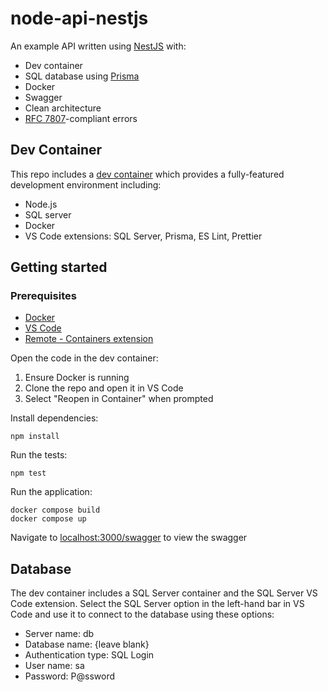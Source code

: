 # node-api-nestjs

An example API written using [NestJS](https://nestjs.com/) with:

- Dev container
- SQL database using [Prisma](https://www.prisma.io/)
- Docker
- Swagger
- Clean architecture
- [RFC 7807](https://datatracker.ietf.org/doc/html/rfc7807)-compliant errors

## Dev Container

This repo includes a [dev container](https://containers.dev/) which provides a fully-featured development environment including:

- Node.js
- SQL server
- Docker
- VS Code extensions: SQL Server, Prisma, ES Lint, Prettier

## Getting started

### Prerequisites

- [Docker](https://www.docker.com/products/docker-desktop/)
- [VS Code](https://code.visualstudio.com/)
- [Remote - Containers extension](https://marketplace.visualstudio.com/items?itemName=ms-vscode-remote.remote-containers)

Open the code in the dev container:

1. Ensure Docker is running
2. Clone the repo and open it in VS Code
3. Select "Reopen in Container" when prompted

Install dependencies:

```
npm install
```

Run the tests:

```
npm test
```

Run the application:

```
docker compose build
docker compose up
```

Navigate to [localhost:3000/swagger]() to view the swagger

## Database

The dev container includes a SQL Server container and the SQL Server VS Code extension. Select the SQL Server option in the left-hand bar in VS Code and use it to connect to the database using these options:

- Server name: db
- Database name: {leave blank}
- Authentication type: SQL Login
- User name: sa
- Password: P@ssword

